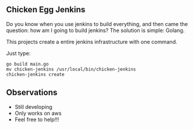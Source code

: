 ## Chicken Egg Jenkins

Do you know when you use jenkins to build everything, and then came the question: how am I going to build jenkins? The solution is simple: Golang.

This projects create a entire jenkins infrastructure with one command.


Just type:

```` 
go build main.go
mv chicken-jenkins /usr/local/bin/chicken-jenkins
chicken-jenkins create
````

## Observations
* Still developing
* Only works on aws
* Feel free to help!!!